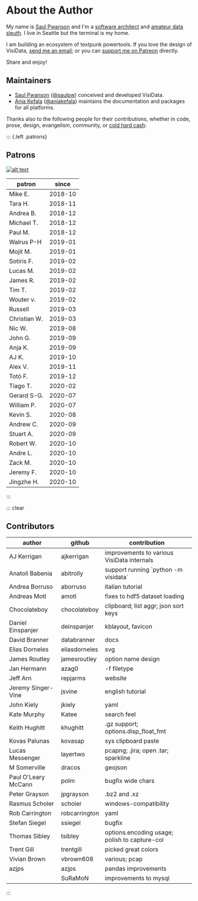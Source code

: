 # About the Author

My name is [Saul Pwanson](https://www.saul.pw) and I'm a [software architect](https://cionic.com/) and [amateur data sleuth](https://www.youtube.com/watch?v=9aHfK8EUIzg). I live in Seattle but the terminal is my home.

I am building an ecosystem of textpunk powertools. If you love the design of VisiData, [send me an email](mailto:vd@saul.pw); or you can [support me on Patreon](https://www.patreon.com/saulpw) directly.

Share and enjoy!

## Maintainers

- [Saul Pwanson](https://www.saul.pw) ([@saulpw](https://github.com/saulpw)) conceived and developed VisiData.
- [Anja Kefala](https://anja.kefala.info) ([@anjakefala](https://github.com/anjakefala)) maintains the documentation and packages for all platforms.

Thanks also to the following people for their contributions, whether in code, prose, design, evangelism, community, or [cold hard cash](https://www.patreon.com/saulpw):

::: {.left .patrons}

## Patrons

[![alt text][image]][hyperlink]

[hyperlink]: https://www.octoberswimmer.com/
[image]: /sponsors/october-swimmer.png

|patron              |since               |
|--------------------|--------------------|
|Mike E\.            |2018\-10            |
|Tara H\.            |2018\-11            |
|Andrea B\.          |2018\-12            |
|Michael T\.         |2018\-12            |
|Paul M\.            |2018\-12            |
|Walrus P\-H         |2019\-01            |
|Mojit M\.           |2019\-01            |
|Sotiris F\.         |2019\-02            |
|Lucas M\.           |2019\-02            |
|James R\.           |2019\-02            |
|Tim T\.             |2019\-02            |
|Wouter v\.          |2019\-02            |
|Russell             |2019\-03            |
|Christian W\.       |2019\-03            |
|Nic W\.             |2019\-08            |
|John G\.            |2019\-09            |
|Anja K\.            |2019\-09            |
|AJ K\.              |2019\-10            |
|Alex V\.            |2019\-11            |
|Totò F\.            |2019\-12            |
|Tiago T\.           |2020\-02            |
|Gerard S\-G\.       |2020\-07            |
|William P\.         |2020\-07            |
|Kevin S\.           |2020\-08            |
|Andrew C\.          |2020\-09            |
|Stuart A\.          |2020\-09            |
|Robert W\.          |2020\-10            |
|Andre L\.           |2020\-10            |
|Zack M\.            |2020\-10            |
|Jeremy F\.          |2020\-10            |
|Jingzhe H\.         |2020\-10            |

:::

::: clear

## Contributors

|author              |github         |contribution                                   |
|--------------------|---------------|-----------------------------------------------|
|AJ Kerrigan         |ajkerrigan     |improvements to various VisiData internals     |
|Anatoli Babenia     |abitrolly      |support running \`python \-m visidata\`        |
|Andrea Borruso      |aborruso       |italian tutorial                               |
|Andreas Motl        |amotl          |fixes to hdf5 dataset loading                  |
|Chocolateboy        |chocolateboy   |clipboard; list aggr; json sort keys           |
|Daniel Einspanjer   |deinspanjer    |kblayout, favicon                              |
|David Branner       |databranner    |docs                                           |
|Elias Dorneles      |eliasdorneles  |svg                                            |
|James Routley       |jamesroutley   |option name design                             |
|Jan Hermann         |azag0          |\-f filetype                                   |
|Jeff Arn            |repjarms       |website                                        |
|Jeremy Singer\-Vine |jsvine         |english tutorial                               |
|John Kiely          |jkiely         |yaml                                           |
|Kate Murphy         |Katee          |search feel                                    |
|Keith Hughitt       |khughitt       |\.gz support; options\.disp\_float\_fmt        |
|Kovas Palunas       |kovasap        |sys clipboard paste                            |
|Lucas Messenger     |layertwo       |pcapng; \.jira; open \.tar; sparkline          |
|M Somerville        |dracos         |geojson                                        |
|Paul O'Leary McCann |polm           |bugfix wide chars                              |
|Peter Grayson       |jpgrayson      |\.bz2 and \.xz                                 |
|Rasmus Scholer      |scholer        |windows\-compatibility                         |
|Rob Carrington      |robcarrington  |yaml                                           |
|Stefan Siegel       |ssiegel        |bugfix                                         |
|Thomas Sibley       |tsibley        |options\.encoding usage; polish to capture\-col|
|Trent Gill          |trentgill      |picked great colors                            |
|Vivian Brown        |vbrown608      |various; pcap                                  |
|azjps               |azjps          |pandas improvements                            |
|                    |SuRaMoN        |improvements to mysql                          |


:::

